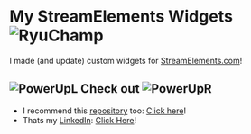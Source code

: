# My StreamElements Widgets <img src="https://static-cdn.jtvnw.net/emoticons/v2/emotesv2_0ebc590ba68447269831af61d8bc9e0d/static/light/1.0" alt="RyuChamp">
I made (and update) custom widgets for [StreamElements.com](https://streamelements.com/)!

## <img src="https://static-cdn.jtvnw.net/emoticons/v2/425688/static/light/1.0" alt="PowerUpL"> Check out <img src="https://static-cdn.jtvnw.net/emoticons/v2/425671/static/light/1.0" alt="PowerUpR">
- I recommend this [repository](https://github.com/StreamElements/widgets) too: [Click here](https://github.com/StreamElements/widgets)!
- Thats my [LinkedIn](https://www.linkedin.com/in/clovis-junior-/): [Click Here](https://www.linkedin.com/in/clovis-junior-/)!
